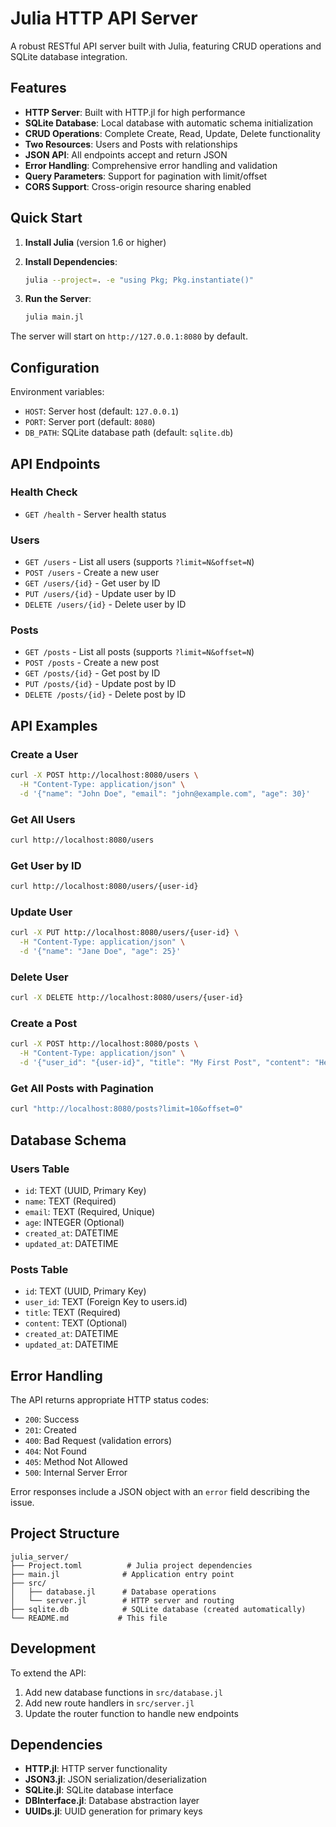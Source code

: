 # Julia HTTP API Server

A robust RESTful API server built with Julia, featuring CRUD operations and SQLite database integration.

## Features

- **HTTP Server**: Built with HTTP.jl for high performance
- **SQLite Database**: Local database with automatic schema initialization  
- **CRUD Operations**: Complete Create, Read, Update, Delete functionality
- **Two Resources**: Users and Posts with relationships
- **JSON API**: All endpoints accept and return JSON
- **Error Handling**: Comprehensive error handling and validation
- **Query Parameters**: Support for pagination with limit/offset
- **CORS Support**: Cross-origin resource sharing enabled

## Quick Start

1. **Install Julia** (version 1.6 or higher)

2. **Install Dependencies**:
   ```bash
   julia --project=. -e "using Pkg; Pkg.instantiate()"
   ```

3. **Run the Server**:
   ```bash
   julia main.jl
   ```

The server will start on `http://127.0.0.1:8080` by default.

## Configuration

Environment variables:
- `HOST`: Server host (default: `127.0.0.1`)
- `PORT`: Server port (default: `8080`)
- `DB_PATH`: SQLite database path (default: `sqlite.db`)

## API Endpoints

### Health Check
- `GET /health` - Server health status

### Users
- `GET /users` - List all users (supports `?limit=N&offset=N`)
- `POST /users` - Create a new user
- `GET /users/{id}` - Get user by ID
- `PUT /users/{id}` - Update user by ID
- `DELETE /users/{id}` - Delete user by ID

### Posts
- `GET /posts` - List all posts (supports `?limit=N&offset=N`)
- `POST /posts` - Create a new post
- `GET /posts/{id}` - Get post by ID
- `PUT /posts/{id}` - Update post by ID
- `DELETE /posts/{id}` - Delete post by ID

## API Examples

### Create a User
```bash
curl -X POST http://localhost:8080/users \
  -H "Content-Type: application/json" \
  -d '{"name": "John Doe", "email": "john@example.com", "age": 30}'
```

### Get All Users
```bash
curl http://localhost:8080/users
```

### Get User by ID
```bash
curl http://localhost:8080/users/{user-id}
```

### Update User
```bash
curl -X PUT http://localhost:8080/users/{user-id} \
  -H "Content-Type: application/json" \
  -d '{"name": "Jane Doe", "age": 25}'
```

### Delete User
```bash
curl -X DELETE http://localhost:8080/users/{user-id}
```

### Create a Post
```bash
curl -X POST http://localhost:8080/posts \
  -H "Content-Type: application/json" \
  -d '{"user_id": "{user-id}", "title": "My First Post", "content": "Hello World!"}'
```

### Get All Posts with Pagination
```bash
curl "http://localhost:8080/posts?limit=10&offset=0"
```

## Database Schema

### Users Table
- `id`: TEXT (UUID, Primary Key)
- `name`: TEXT (Required)
- `email`: TEXT (Required, Unique)
- `age`: INTEGER (Optional)
- `created_at`: DATETIME
- `updated_at`: DATETIME

### Posts Table
- `id`: TEXT (UUID, Primary Key)
- `user_id`: TEXT (Foreign Key to users.id)
- `title`: TEXT (Required)
- `content`: TEXT (Optional)
- `created_at`: DATETIME
- `updated_at`: DATETIME

## Error Handling

The API returns appropriate HTTP status codes:
- `200`: Success
- `201`: Created
- `400`: Bad Request (validation errors)
- `404`: Not Found
- `405`: Method Not Allowed
- `500`: Internal Server Error

Error responses include a JSON object with an `error` field describing the issue.

## Project Structure

```
julia_server/
├── Project.toml          # Julia project dependencies
├── main.jl              # Application entry point
├── src/
│   ├── database.jl      # Database operations
│   └── server.jl        # HTTP server and routing
├── sqlite.db            # SQLite database (created automatically)
└── README.md           # This file
```

## Development

To extend the API:
1. Add new database functions in `src/database.jl`
2. Add new route handlers in `src/server.jl`
3. Update the router function to handle new endpoints

## Dependencies

- **HTTP.jl**: HTTP server functionality
- **JSON3.jl**: JSON serialization/deserialization
- **SQLite.jl**: SQLite database interface
- **DBInterface.jl**: Database abstraction layer
- **UUIDs.jl**: UUID generation for primary keys
